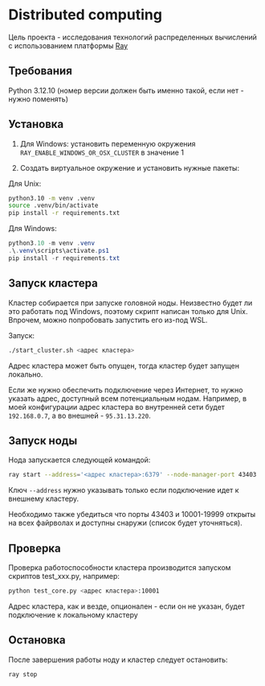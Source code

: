 # Distributed computing

Цель проекта - исследования технологий распределенных вычислений
с использованием платформы [Ray](https://docs.ray.io/en/latest/index.html)

## Требования

Python 3.12.10 (номер версии должен быть именно такой, если нет - нужно поменять)

## Установка

1. Для Windows: установить переменную окружения `RAY_ENABLE_WINDOWS_OR_OSX_CLUSTER` в значение 1

2. Создать виртуальное окружение и установить нужные пакеты:

Для Unix:

```bash
python3.10 -m venv .venv
source .venv/bin/activate
pip install -r requirements.txt
```

Для Windows:

```powershell
python3.10 -m venv .venv
.\.venv\scripts\activate.ps1
pip install -r requirements.txt
```

## Запуск кластера

Кластер собирается при запуске головной ноды. 
Неизвестно будет ли это работать под Windows, поэтому скрипт написан только для Unix.
Впрочем, можно попробовать запустить его из-под WSL.

Запуск:

```bash
./start_cluster.sh <адрес кластера>
```

Адрес кластера может быть опущен, тогда кластер будет запущен локально.

Если же нужно обеспечить подключение через Интернет, то нужно указать адрес, доступный всем потенциальным нодам. 
Например, в моей конфигурации адрес кластера во внутренней сети будет `192.168.0.7`, а во внешней - `95.31.13.220`.

## Запуск ноды

Нода запускается следующей командой:

```bash
ray start --address='<адрес кластера>:6379' --node-manager-port 43403  --num-cpus 1 --verbose
```

Ключ `--address` нужно указывать только если подключение идет к внешнему кластеру.

Необходимо также убедиться что порты 43403 и 10001-19999 открыты на всех файрволах и доступны снаружи (список будет уточняться).

## Проверка

Проверка работоспособности кластера производится запуском скриптов test_xxx.py, например:

``` bash
python test_core.py <адрес кластера>:10001
```

Адрес кластера, как и везде, опционален - если он не указан, будет подключение к локальному кластеру

## Остановка

После завершения работы ноду и кластер следует остановить:

``` bash
ray stop
```
